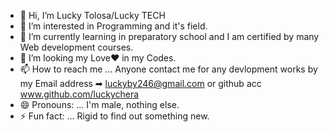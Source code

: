 - 👋 Hi, I’m Lucky Tolosa/Lucky TECH
- 👀 I’m interested in Programming and it's field.
- 🌱 I’m currently learning in preparatory school and I am certified by many Web development courses.
- 💞️ I’m looking my Love❤ in my Codes.
- 📫 How to reach me ... Anyone contact me for any devlopment works by my Email address ➡ luckyby246@gmail.com or github acc www.github.com/luckychera 
- 😄 Pronouns: ... I'm male, nothing else.
- ⚡ Fun fact: ... Rigid to find out something new.


